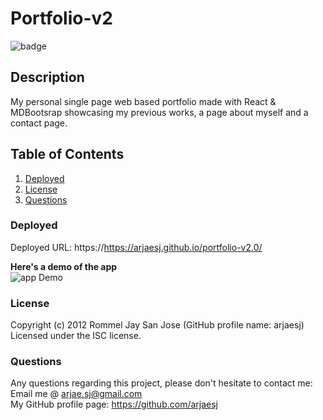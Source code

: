 # Portfolio-v2

![badge](https://img.shields.io/badge/License-ISC-green.svg)

## Description

My personal single page web based portfolio made with React & MDBootsrap showcasing my previous works, a page about myself and a contact page.

## Table of Contents

1. [Deployed](#Deployed)
2. [License](#License)
3. [Questions](#Questions)

### Deployed

Deployed URL: https://https://arjaesj.github.io/portfolio-v2.0/

**Here's a demo of the app**  
![app Demo](https://github.com/arjaesj/staff-catalogue/blob/master/public/images/demo.gif?raw=true)

### License

Copyright (c) 2012 Rommel Jay San Jose (GitHub profile name: arjaesj)  
Licensed under the ISC license.

### Questions

Any questions regarding this project, please don't hesitate to contact me:  
Email me @ arjae.sj@gmail.com  
My GitHub profile page: https://github.com/arjaesj
